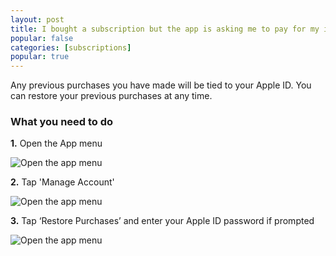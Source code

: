 ```yaml
---
layout: post
title: I bought a subscription but the app is asking me to pay for my issue(s)
popular: false
categories: [subscriptions]
popular: true
---
```

Any previous purchases you have made will be tied to your Apple ID. You can restore your previous purchases at any time.

### What you need to do

**1.** Open the App menu

![Open the app menu](https://www.placecage.com/c/600/480)

**2.** Tap 'Manage Account'

![Open the app menu](https://www.placecage.com/c/600/480)

**3.** Tap ‘Restore Purchases’ and enter your Apple ID password if prompted

![Open the app menu](https://www.placecage.com/c/600/480)
